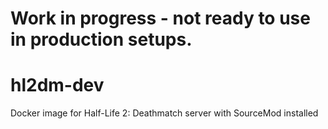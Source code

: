 # Work in progress - not ready to use in production setups.

# hl2dm-dev
Docker image for Half-Life 2: Deathmatch server with SourceMod installed
